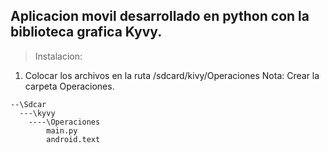 ## Aplicacion movil desarrollado en python con la biblioteca grafica Kyvy.

> Instalacion:
  1. Colocar los archivos en la ruta /sdcard/kivy/Operaciones
  Nota: Crear la carpeta Operaciones.
  
    --\Sdcar
      ---\kyvy
        ----\Operaciones
    	    main.py
    	    android.text
